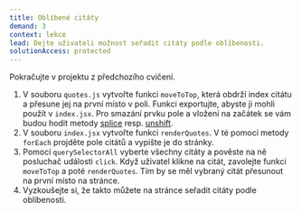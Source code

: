 ```yaml
---
title: Oblíbené citáty
demand: 3
context: lekce
lead: Dejte uživateli možnost seřadit citáty podle oblíbenosti.
solutionAccess: protected
---
```


Pokračujte v projektu z předchozího cvičení.

1. V souboru `quotes.js` vytvořte funkci `moveToTop`, která obdrží index citátu a přesune jej na první místo v poli. Funkci exportujte, abyste ji mohli použít v `index.jsx`. Pro smazání prvku pole a vložení na začátek se vám budou hodit metody [splice](https://developer.mozilla.org/en-US/docs/Web/JavaScript/Reference/Global_Objects/Array/splice) resp. [unshift](https://developer.mozilla.org/en-US/docs/Web/JavaScript/Reference/Global_Objects/Array/unshift).
1. V souboru `index.jsx` vytvořte funkci `renderQuotes`. V té pomocí metody `forEach` projděte pole citátů a vypište je do stránky.
1. Pomocí `querySelectorAll` vyberte všechny citáty a pověste na ně posluchač události `click`. Když uživatel klikne na citát, zavolejte funkci `moveToTop` a poté `renderQuotes`. Tím by se měl vybraný citát přesunout na první místo na stránce.
1. Vyzkoušejte si, že takto můžete na stránce seřadit citáty podle oblíbenosti.
